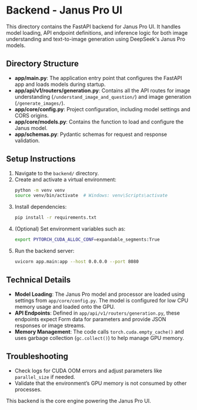 # Backend - Janus Pro UI

This directory contains the FastAPI backend for Janus Pro UI. It handles model loading, API endpoint definitions, and inference logic for both image understanding and text-to-image generation using DeepSeek's Janus Pro models.

## Directory Structure

- **app/main.py**: The application entry point that configures the FastAPI app and loads models during startup.
- **app/api/v1/routers/generation.py**: Contains all the API routes for image understanding (`/understand_image_and_question/`) and image generation (`/generate_images/`).
- **app/core/config.py**: Project configuration, including model settings and CORS origins.
- **app/core/models.py**: Contains the function to load and configure the Janus model.
- **app/schemas.py**: Pydantic schemas for request and response validation.

## Setup Instructions

1. Navigate to the `backend/` directory.
2. Create and activate a virtual environment:
   ```bash
   python -m venv venv
   source venv/bin/activate  # Windows: venv\Scripts\activate
   ```
3. Install dependencies:
   ```bash
   pip install -r requirements.txt
   ```
4. (Optional) Set environment variables such as:
   ```bash
   export PYTORCH_CUDA_ALLOC_CONF=expandable_segments:True
   ```
5. Run the backend server:
   ```bash
   uvicorn app.main:app --host 0.0.0.0 --port 8080
   ```

## Technical Details

- **Model Loading**: The Janus Pro model and processor are loaded using settings from `app/core/config.py`. The model is configured for low CPU memory usage and loaded onto the GPU.
- **API Endpoints**: Defined in `app/api/v1/routers/generation.py`, these endpoints expect Form data for parameters and provide JSON responses or image streams.
- **Memory Management**: The code calls `torch.cuda.empty_cache()` and uses garbage collection (`gc.collect()`) to help manage GPU memory.

## Troubleshooting

- Check logs for CUDA OOM errors and adjust parameters like `parallel_size` if needed.
- Validate that the environment’s GPU memory is not consumed by other processes.

This backend is the core engine powering the Janus Pro UI.
